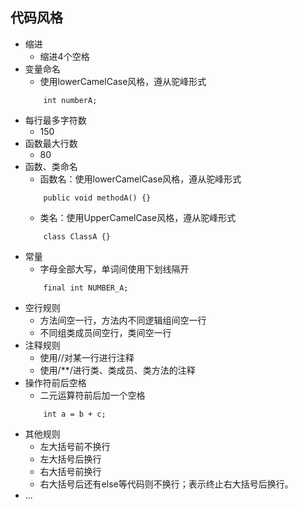 ## 代码风格

- 缩进
    + 缩进4个空格
- 变量命名
    + 使用lowerCamelCase风格，遵从驼峰形式
    ```
        int numberA;
    ```
- 每行最多字符数
    + 150
- 函数最大行数
    + 80
- 函数、类命名
    + 函数名：使用lowerCamelCase风格，遵从驼峰形式
    ```
        public void methodA() {} 
    ```
    + 类名：使用UpperCamelCase风格，遵从驼峰形式
    ```
        class ClassA {}
    ```
- 常量
    + 字母全部大写，单词间使用下划线隔开
    ```
        final int NUMBER_A;
    ```
- 空行规则
    + 方法间空一行，方法内不同逻辑组间空一行
    + 不同组类成员间空行，类间空一行
- 注释规则
    + 使用//对某一行进行注释
    + 使用/**/进行类、类成员、类方法的注释
- 操作符前后空格
    + 二元运算符前后加一个空格
    ```
        int a = b + c;
    ```
- 其他规则
    + 左大括号前不换行
    + 左大括号后换行
    + 右大括号前换行
    + 右大括号后还有else等代码则不换行；表示终止右大括号后换行。
- ...
